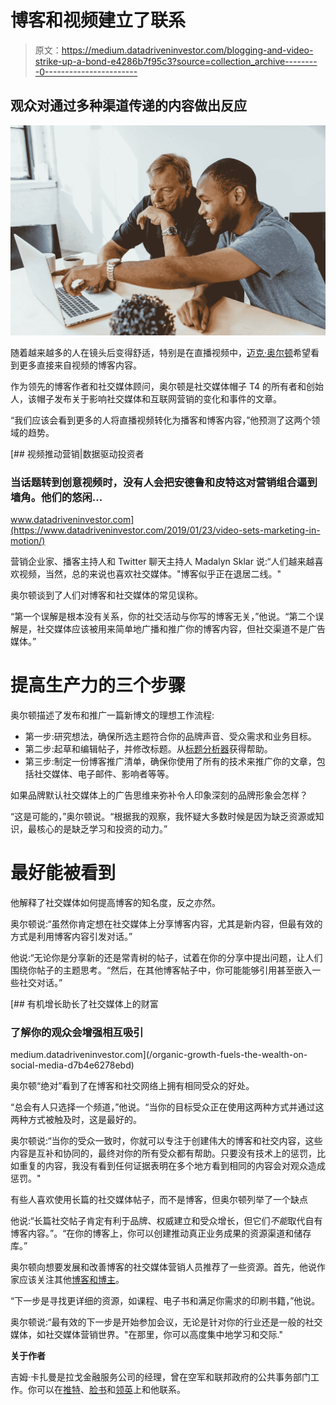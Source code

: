 # 博客和视频建立了联系

> 原文：<https://medium.datadriveninvestor.com/blogging-and-video-strike-up-a-bond-e4286b7f95c3?source=collection_archive---------0----------------------->

## 观众对通过多种渠道传递的内容做出反应

![](img/4f97d0a5f569146eff216e3be7a48623.png)

随着越来越多的人在镜头后变得舒适，特别是在直播视频中，[迈克·奥尔顿](https://twitter.com/mike_allton)希望看到更多直接来自视频的博客内容。

作为领先的博客作者和社交媒体顾问，奥尔顿是社交媒体帽子 T4 的所有者和创始人，该帽子发布关于影响社交媒体和互联网营销的变化和事件的文章。

“我们应该会看到更多的人将直播视频转化为播客和博客内容，”他预测了这两个领域的趋势。

[](https://www.datadriveninvestor.com/2019/01/23/video-sets-marketing-in-motion/) [## 视频推动营销|数据驱动投资者

### 当话题转到创意视频时，没有人会把安德鲁和皮特这对营销组合逼到墙角。他们的悠闲…

www.datadriveninvestor.com](https://www.datadriveninvestor.com/2019/01/23/video-sets-marketing-in-motion/) 

营销企业家、播客主持人和 Twitter 聊天主持人 Madalyn Sklar 说:“人们越来越喜欢视频，当然，总的来说也喜欢社交媒体。"博客似乎正在退居二线。"

奥尔顿谈到了人们对博客和社交媒体的常见误称。

“第一个误解是根本没有关系，你的社交活动与你写的博客无关，”他说。“第二个误解是，社交媒体应该被用来简单地广播和推广你的博客内容，但社交渠道不是广告媒体。”

# 提高生产力的三个步骤

奥尔顿描述了发布和推广一篇新博文的理想工作流程:

*   第一步:研究想法，确保所选主题符合你的品牌声音、受众需求和业务目标。
*   第二步:起草和编辑帖子，并修改标题。从[标题分析器](https://coschedule.com/headline-analyzer)获得帮助。
*   第三步:制定一份博客推广清单，确保你使用了所有的技术来推广你的文章，包括社交媒体、电子邮件、影响者等等。

如果品牌默认社交媒体上的广告思维来弥补令人印象深刻的品牌形象会怎样？

“这是可能的，”奥尔顿说。“根据我的观察，我怀疑大多数时候是因为缺乏资源或知识，最核心的是缺乏学习和投资的动力。”

# 最好能被看到

他解释了社交媒体如何提高博客的知名度，反之亦然。

奥尔顿说:“虽然你肯定想在社交媒体上分享博客内容，尤其是新内容，但最有效的方式是利用博客内容引发对话。”

他说:“无论你是分享新的还是常青树的帖子，试着在你的分享中提出问题，让人们围绕你帖子的主题思考。“然后，在其他博客帖子中，你可能能够引用甚至嵌入一些社交对话。”

[](/organic-growth-fuels-the-wealth-on-social-media-d7b4e6278ebd) [## 有机增长助长了社交媒体上的财富

### 了解你的观众会增强相互吸引

medium.datadriveninvestor.com](/organic-growth-fuels-the-wealth-on-social-media-d7b4e6278ebd) 

奥尔顿“绝对”看到了在博客和社交网络上拥有相同受众的好处。

“总会有人只选择一个频道，”他说。“当你的目标受众正在使用这两种方式并通过这两种方式被触及时，这是最好的。

奥尔顿说:“当你的受众一致时，你就可以专注于创建伟大的博客和社交内容，这些内容是互补和协同的，最终对你的所有受众都有帮助。只要没有技术上的惩罚，比如重复的内容，我没有看到任何证据表明在多个地方看到相同的内容会对观众造成惩罚。"

有些人喜欢使用长篇的社交媒体帖子，而不是博客，但奥尔顿列举了一个缺点

他说:“长篇社交帖子肯定有利于品牌、权威建立和受众增长，但它们*不能*取代自有博客内容。”。“在你的博客上，你可以创建推动真正业务成果的资源渠道和储存库。”

奥尔顿向想要发展和改善博客的社交媒体营销人员推荐了一些资源。首先，他说作家应该关注其他[博客和博主](https://www.socialmediaexaminer.com/finalists-top-10-social-media-blogs-2017/)。

“下一步是寻找更详细的资源，如课程、电子书和满足你需求的印刷书籍，”他说。

奥尔顿说:“最有效的下一步是开始参加会议，无论是针对你的行业还是一般的社交媒体，如社交媒体营销世界。"在那里，你可以高度集中地学习和交际."

**关于作者**

吉姆·卡扎曼是拉戈金融服务公司的经理，曾在空军和联邦政府的公共事务部门工作。你可以在[推特](https://twitter.com/JKatzaman)、[脸书](https://www.facebook.com/jim.katzaman)和[领英](https://www.linkedin.com/in/jim-katzaman-33641b21/)上和他联系。